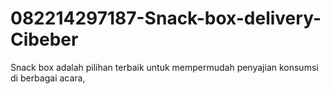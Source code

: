 # 082214297187-Snack-box-delivery-Cibeber
Snack box adalah pilihan terbaik untuk mempermudah penyajian konsumsi di berbagai acara, 
